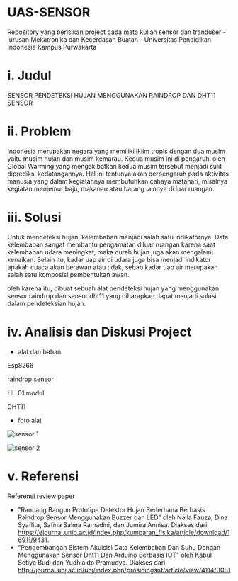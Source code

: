 # UAS-SENSOR
Repository yang berisikan project pada mata kuliah sensor dan tranduser - jurusan Mekatronika dan Kecerdasan Buatan - Universitas Pendidikan Indonesia Kampus Purwakarta

# i. Judul
SENSOR PENDETEKSI HUJAN MENGGUNAKAN RAINDROP DAN DHT11 SENSOR

# ii. Problem 
Indonesia merupakan negara yang memiliki iklim tropis dengan dua musim yaitu musim hujan dan musim kemarau. Kedua musim ini di pengaruhi oleh Global Warming yang mengakibatkan kedua musim tersebut menjadi sulit diprediksi kedatangannya. Hal ini tentunya akan berpengaruh pada aktivitas manusia yang dalam kegiatannya membutuhkan cahaya matahari, misalnya kegiatan menjemur baju, makanan atau barang lainnya di luar ruangan. 

# iii. Solusi
Untuk mendeteksi hujan, kelembaban menjadi salah satu indikatornya. Data kelembaban sangat membantu pengamatan  diluar  ruangan karena  saat  kelembaban  udara  meningkat,  maka  curah  hujan  juga  akan  mengalami  kenaikan.  Selain  itu,  kadar  uap  air  di  udara  juga  bisa  menjadi  indikator  apakah  cuaca  akan  berawan  atau  tidak, sebab  kadar  uap  air  merupakan  salah  satu  komposisi  pembentukan  awan.  

oleh karena itu, dibuat sebuah alat pendeteksi hujan yang menggunakan sensor raindrop dan sensor dht11 yang diharapkan dapat menjadi solusi dalam pendeteksian hujan.  

# iv. Analisis dan Diskusi Project 
- alat dan bahan

Esp8266

raindrop sensor

HL-01 modul

DHT11

- foto alat 

![sensor 1](https://user-images.githubusercontent.com/92429478/173230333-31d6d82c-4fc6-4d17-b0ea-44e08f2d378c.jpeg)

![sensor 2](https://user-images.githubusercontent.com/92429478/173230403-473f5198-f7be-4adf-84bd-93e137b81d32.jpeg)




# v. Referensi
Referensi review paper 

- "Rancang Bangun Prototipe Detektor Hujan Sederhana Berbasis Raindrop Sensor Menggunakan Buzzer dan LED" oleh Naila Fauza, Dina Syaflita, Safina Salma Ramadini, dan Jumira Annisa. Diakses dari https://ejournal.unib.ac.id/index.php/kumparan_fisika/article/download/16911/9431.
- "Pengembangan Sistem Akuisisi Data Kelembaban Dan Suhu Dengan Menggunakan Sensor Dht11 Dan Arduino Berbasis IOT" oleh Kabul Setiya Budi dan Yudhiakto Pramudya. Diakses dari http://journal.unj.ac.id/unj/index.php/prosidingsnf/article/view/4114/3081

